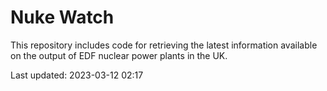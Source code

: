 # Nuke Watch

This repository includes code for retrieving the latest information available on the output of EDF nuclear power plants in the UK.

Last updated: 2023-03-12 02:17
